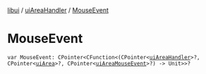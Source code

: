 [libui](../README.md) / [uiAreaHandler](README.md) / [MouseEvent](-mouse-event.md)

# MouseEvent

`var MouseEvent: CPointer<CFunction<(CPointer<`[`uiAreaHandler`](README.md)`>?, CPointer<`[`uiArea`](../ui-area.md)`>?, CPointer<`[`uiAreaMouseEvent`](../ui-area-mouse-event/README.md)`>?) -> Unit>>?`